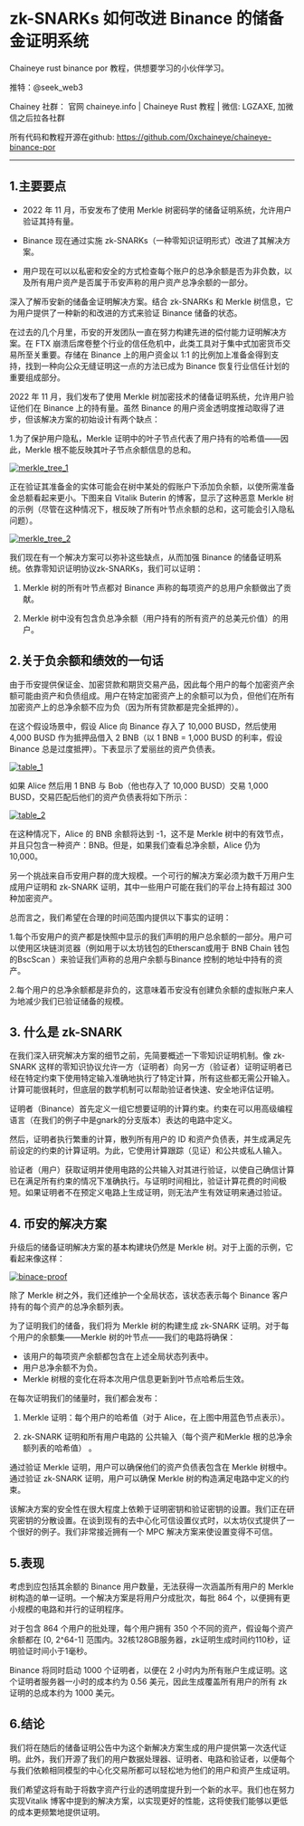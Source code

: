 #  zk-SNARKs 如何改进 Binance 的储备金证明系统

Chaineye rust binance por 教程，供想要学习的小伙伴学习。

推特：@seek_web3

Chainey 社群： 官网 chaineye.info | Chaineye Rust 教程 | 微信: LGZAXE, 加微信之后拉各社群 

所有代码和教程开源在github: https://github.com/0xchaineye/chaineye-binance-por

-----------------------------------------------------------------------------------------------------------------------------------------------------------

## 1.主要要点

- 2022 年 11 月，币安发布了使用 Merkle 树密码学的储备证明系统，允许用户验证其持有量。

- Binance 现在通过实施 zk-SNARKs（一种零知识证明形式）改进了其解决方案。

- 用户现在可以以私密和安全的方式检查每个账户的总净余额是否为非负数，以及所有用户资产是否属于币安声称的用户资产总净余额的一部分。

深入了解币安新的储备金证明解决方案。结合 zk-SNARKs 和 Merkle 树信息，它为用户提供了一种新的和改进的方式来验证 Binance 储备的状态。

在过去的几个月里，币安的开发团队一直在努力构建先进的偿付能力证明解决方案。在 FTX 崩溃后席卷整个行业的信任危机中，此类工具对于集中式加密货币交易所至关重要。存储在 Binance 上的用户资金以 1:1 的比例加上准备金得到支持，找到一种向公众无缝证明这一点的方法已成为 Binance 恢复行业信任计划的重要组成部分。 

2022 年 11 月，我们发布了使用 Merkle 树加密技术的储备证明系统，允许用户验证他们在 Binance 上的持有量。虽然 Binance 的用户资金透明度推动取得了进步，但该解决方案的初始设计有两个缺点：

1.为了保护用户隐私，Merkle 证明中的叶子节点代表了用户持有的哈希值——因此，Merkle 根不能反映其叶子节点余额信息的总和。

[![merkle_tree_1](https://github.com/0xchaineye/chaineye-binance-por/blob/main/images/merkle_tree_1.png)](https://github.com/0xchaineye/chaineye-binance-por/)

正在验证其准备金的实体可能会在树中某处的假账户下添加负余额，以使所需准备金总额看起来更小。下图来自 Vitalik Buterin 的博客，显示了这种恶意 Merkle 树的示例（尽管在这种情况下，根反映了所有叶节点余额的总和，这可能会引入隐私问题）。

[![merkle_tree_2](https://github.com/0xchaineye/chaineye-binance-por/blob/main/images/merkle_tree_2.png)](https://github.com/0xchaineye/chaineye-binance-por/)

我们现在有一个解决方案可以弥补这些缺点，从而加强 Binance 的储备证明系统。依靠零知识证明协议zk-SNARKs，我们可以证明：

1. Merkle 树的所有叶节点都对 Binance 声称的每项资产的总用户余额做出了贡献。

2. Merkle 树中没有包含负总净余额（用户持有的所有资产的总美元价值）的用户。


## 2.关于负余额和绩效的一句话

由于币安提供保证金、加密贷款和期货交易产品，因此每个用户的每个加密资产余额可能由资产和负债组成。用户在特定加密资产上的余额可以为负，但他们在所有加密资产上的总净余额不应为负（因为所有贷款都是完全抵押的）。

在这个假设场景中，假设 Alice 向 Binance 存入了 10,000 BUSD，然后使用 4,000 BUSD 作为抵押品借入 2 BNB（以 1 BNB = 1,000 BUSD 的利率，假设 Binance 总是过度抵押）。下表显示了爱丽丝的资产负债表。

[![table_1](https://github.com/0xchaineye/chaineye-binance-por/blob/main/images/table_1.png)](https://github.com/0xchaineye/chaineye-binance-por/)


如果 Alice 然后用 1 BNB 与 Bob（他也存入了 10,000 BUSD）交易 1,000 BUSD，交易匹配后他们的资产负债表将如下所示：

[![table_2](https://github.com/0xchaineye/chaineye-binance-por/blob/main/images/table_2.png)](https://github.com/0xchaineye/chaineye-binance-por/)


在这种情况下，Alice 的 BNB 余额将达到 -1，这不是 Merkle 树中的有效节点，并且只包含一种资产：BNB。但是，如果我们查看总净余额，Alice 仍为 10,000。

另一个挑战来自币安用户群的庞大规模。一个可行的解决方案必须为数千万用户生成用户证明和 zk-SNARK 证明，其中一些用户可能在我们的平台上持有超过 300 种加密资产。 

总而言之，我们希望在合理的时间范围内提供以下事实的证明：

1.每个币安用户的资产都是快照中显示的我们声明的用户总余额的一部分。用户可以使用区块链浏览器（例如用于以太坊钱包的Etherscan或用于 BNB Chain 钱包的BscScan ）来验证我们声称的总用户余额与Binance 控制的地址中持有的资产。

2.每个用户的总净余额都是非负的，这意味着币安没有创建负余额的虚拟账户来人为地减少我们已验证储备的规模。

## 3. 什么是 zk-SNARK

在我们深入研究解决方案的细节之前，先简要概述一下零知识证明机制。像 zk-SNARK 这样的零知识协议允许一方（证明者）向另一方（验证者）证明证明者已经在特定约束下使用特定输入准确地执行了特定计算，所有这些都无需公开输入。计算可能很耗时，但底层的数学机制可以帮助验证者快速、安全地评估证明。

证明者（Binance）首先定义一组它想要证明的计算约束。约束在可以用高级编程语言（在我们的例子中是gnark的分支版本）表达的电路中定义。

然后，证明者执行繁重的计算，散列所有用户的 ID 和资产负债表，并生成满足先前设定的约束的计算证明。为此，它使用计算跟踪（见证）和公共或私人输入。 

验证者（用户）获取证明并使用电路的公共输入对其进行验证，以使自己确信计算已在满足所有约束的情况下准确执行。与证明时间相比，验证计算花费的时间极短。如果证明者不在预定义电路上生成证明，则无法产生有效证明来通过验证。


## 4. 币安的解决方案

升级后的储备证明解决方案的基本构建块仍然是 Merkle 树。对于上面的示例，它看起来像这样：


[![binace-proof](https://github.com/0xchaineye/chaineye-binance-por/blob/main/images/binace-proof.png)](https://github.com/0xchaineye/chaineye-binance-por/)

除了 Merkle 树之外，我们还维护一个全局状态，该状态表示每个 Binance 客户持有的每个资产的总净余额列表。

为了证明我们的储备，我们将为 Merkle 树的构建生成 zk-SNARK 证明。对于每个用户的余额集——Merkle 树的叶节点——我们的电路将确保：

- 该用户的每项资产余额都包含在上述全局状态列表中。
- 用户总净余额不为负。 
- Merkle 树根的变化在将本次用户信息更新到叶节点哈希后生效。

在每次证明我们的储量时，我们都会发布：

1. Merkle 证明：每个用户的哈希值（对于 Alice，在上图中用蓝色节点表示）。

2. zk-SNARK 证明和所有用户电路的 公共输入（每个资产和Merkle 根的总净余额列表的哈希值） 。

通过验证 Merkle 证明，用户可以确保他们的资产负债表包含在 Merkle 树根中。通过验证 zk-SNARK 证明，用户可以确保 Merkle 树的构造满足电路中定义的约束。

该解决方案的安全性在很大程度上依赖于证明密钥和验证密钥的设置。我们正在研究密钥的分散设置。在谈到现有的去中心化可信设置仪式时，以太坊仪式提供了一个很好的例子。我们非常接近拥有一个 MPC 解决方案来使设置变得不可信。

## 5.表现

考虑到应包括其余额的 Binance 用户数量，无法获得一次涵盖所有用户的 Merkle 树构造的单一证明。一个解决方案是将用户分成批次，每批 864 个，以便拥有更小规模的电路和并行的证明程序。

对于包含 864 个用户的批处理，每个用户拥有 350 个不同的资产，假设每个资产余额都在 [0, 2^64-1] 范围内。32核128GB服务器，zk证明生成时间约110秒，证明验证时间小于1毫秒。 

Binance 将同时启动 1000 个证明者，以便在 2 小时内为所有账户生成证明。这个证明者服务器一小时的成本约为 0.56 美元，因此生成覆盖所有用户的所有 zk 证明的总成本约为 1000 美元。

## 6.结论

我们将在随后的储备证明公告中为这个新解决方案生成的用户提供第一次迭代证明。此外，我们开源了我们的用户数据处理器、证明者、电路和验证者，以便每个与我们依赖相同模型的中心化交易所都可以轻松地为他们的用户和资产生成证明。 

我们希望这将有助于将数字资产行业的透明度提升到一个新的水平。我们也在努力实现Vitalik 博客中提到的解决方案，以实现更好的性能，这将使我们能够以更低的成本更频繁地提供证明。



